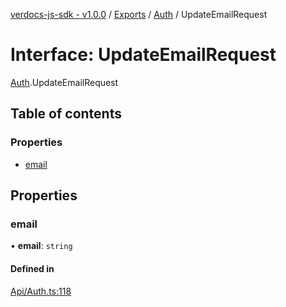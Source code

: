 [verdocs-js-sdk - v1.0.0](../README.md) / [Exports](../modules.md) / [Auth](../modules/Auth.md) / UpdateEmailRequest

# Interface: UpdateEmailRequest

[Auth](../modules/Auth.md).UpdateEmailRequest

## Table of contents

### Properties

- [email](Auth.UpdateEmailRequest.md#email)

## Properties

### email

• **email**: `string`

#### Defined in

[Api/Auth.ts:118](https://github.com/Verdocs/js-sdk/blob/a85c709/src/Api/Auth.ts#L118)
